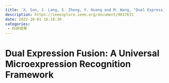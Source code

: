 ```yaml
---
title: 'X. Sun, J. Lang, S. Zheng, Y. Huang and M. Wang, "Dual Expression Fusion:A Universal Microexpression Recognition Framework," in IEEE MultiMedia, vol. 29, no. 4, pp. 48-58, 1 Oct.-Dec. 2022, doi:10.1109/MMUL.2022.3187695.'
description: https://ieeexplore.ieee.org/document/9817631
date: 2022-10-01 16:18:30
categories:
 - 科研成果
---
```

# Dual Expression Fusion: A Universal Microexpression Recognition Framework
